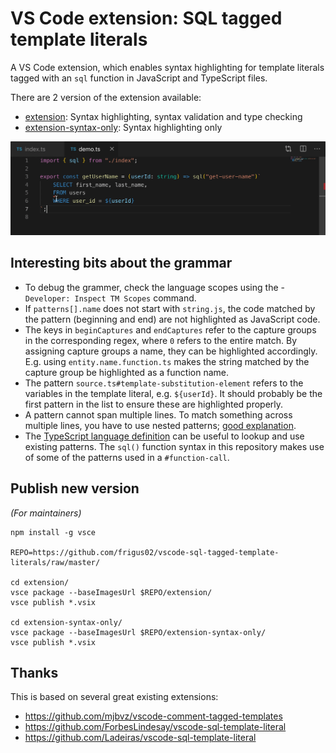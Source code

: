 # VS Code extension: SQL tagged template literals

A VS Code extension, which enables syntax highlighting for template literals tagged with an `sql` function in JavaScript and TypeScript files.

There are 2 version of the extension available:

- [extension](./extension): Syntax highlighting, syntax validation and type checking
- [extension-syntax-only](./extension-syntax-only): Syntax highlighting only

![GIF of code snippet showing SQL syntax](./docs/preview.gif)

## Interesting bits about the grammar

- To debug the grammer, check the language scopes using the - `Developer: Inspect TM Scopes` command.
- If `patterns[].name` does not start with `string.js`, the code matched by the pattern (beginning and end) are not highlighted as JavaScript code.
- The keys in `beginCaptures` and `endCaptures` refer to the capture groups in the corresponding regex, where `0` refers to the entire match. By assigning capture groups a name, they can be highlighted accordingly. E.g. using `entity.name.function.ts` makes the string matched by the capture group be highlighted as a function name.
- The pattern `source.ts#template-substitution-element` refers to the variables in the template literal, e.g. `${userId}`. It should probably be the first pattern in the list to ensure these are highlighted properly.
- A pattern cannot span multiple lines. To match something across multiple lines, you have to use nested patterns; [good explanation](https://github.com/Microsoft/vscode-textmate/issues/41#issuecomment-358459018).
- The [TypeScript language definition](https://github.com/microsoft/vscode/blob/9edfff8d38d00bd87428af5b9dea7f41a7b5b4d9/extensions/typescript-basics/syntaxes/TypeScript.tmLanguage.json) can be useful to lookup and use existing patterns. The `sql()` function syntax in this repository makes use of some of the patterns used in a `#function-call`.

## Publish new version

_(For maintainers)_

```
npm install -g vsce

REPO=https://github.com/frigus02/vscode-sql-tagged-template-literals/raw/master/

cd extension/
vsce package --baseImagesUrl $REPO/extension/
vsce publish *.vsix

cd extension-syntax-only/
vsce package --baseImagesUrl $REPO/extension-syntax-only/
vsce publish *.vsix
```

## Thanks

This is based on several great existing extensions:

- https://github.com/mjbvz/vscode-comment-tagged-templates
- https://github.com/ForbesLindesay/vscode-sql-template-literal
- https://github.com/Ladeiras/vscode-sql-template-literal
